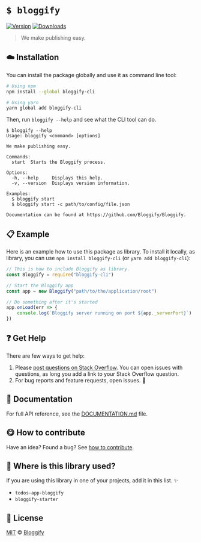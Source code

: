 <!-- Please do not edit this file. Edit the `blah` field in the `package.json` instead. If in doubt, open an issue. -->


















# `$ bloggify`

 [![Version](https://img.shields.io/npm/v/bloggify-cli.svg)](https://www.npmjs.com/package/bloggify-cli) [![Downloads](https://img.shields.io/npm/dt/bloggify-cli.svg)](https://www.npmjs.com/package/bloggify-cli)







> We make publishing easy.

















## :cloud: Installation

You can install the package globally and use it as command line tool:


```sh
# Using npm
npm install --global bloggify-cli

# Using yarn
yarn global add bloggify-cli
```


Then, run `bloggify --help` and see what the CLI tool can do.


```
$ bloggify --help
Usage: bloggify <command> [options]

We make publishing easy.

Commands:
  start  Starts the Bloggify process.

Options:
  -h, --help     Displays this help.
  -v, --version  Displays version information.

Examples:
  $ bloggify start
  $ bloggify start -c path/to/config/file.json

Documentation can be found at https://github.com/Bloggify/Bloggify.
```













## :clipboard: Example



Here is an example how to use this package as library. To install it locally, as library, you can use `npm install bloggify-cli` (or `yarn add bloggify-cli`):



```js
// This is how to include Bloggify as library.
const Bloggify = require("bloggify-cli")

// Start the Bloggify app
const app = new Bloggify("path/to/the/application/root")

// Do something after it's started
app.onLoad(err => {
    console.log(`Bloggify server running on port ${app._serverPort}`)
})
```











## :question: Get Help

There are few ways to get help:



 1. Please [post questions on Stack Overflow](https://stackoverflow.com/questions/ask). You can open issues with questions, as long you add a link to your Stack Overflow question.
 2. For bug reports and feature requests, open issues. :bug:





## :memo: Documentation

For full API reference, see the [DOCUMENTATION.md][docs] file.












## :yum: How to contribute
Have an idea? Found a bug? See [how to contribute][contributing].
















## :dizzy: Where is this library used?
If you are using this library in one of your projects, add it in this list. :sparkles:

 - `todos-app-bloggify`
 - `bloggify-starter`











## :scroll: License

[MIT][license] © [Bloggify][website]






[license]: /LICENSE
[website]: https://bloggify.org
[contributing]: /CONTRIBUTING.md
[docs]: /DOCUMENTATION.md
